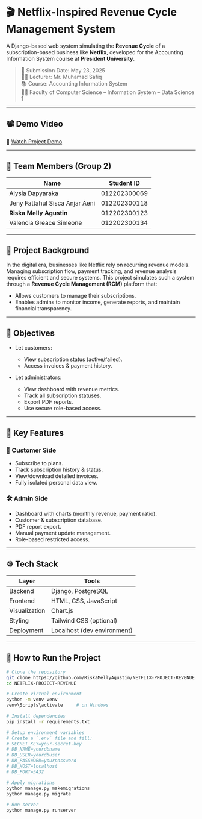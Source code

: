 # 🎬 Netflix-Inspired Revenue Cycle Management System

A Django-based web system simulating the **Revenue Cycle** of a subscription-based business like **Netflix**, developed for the Accounting Information System course at **President University**.

> 📅 Submission Date: May 23, 2025  
> 👨‍🏫 Lecturer: Mr. Muhamad Safiq  
> 📚 Course: Accounting Information System  
> 👩‍💻 Faculty of Computer Science – Information System – Data Science 1

---

## 📽️ Demo Video

🔗 [Watch Project Demo](https://drive.google.com/drive/u/0/folders/1SAYRC4m_Jo5LJJuxbNE_Yuhmy9kgp2xZ)

---

## 👥 Team Members (Group 2)
| Name                           | Student ID        |
|--------------------------------|-------------------|
| Alysia Dapyaraka               | 012202300069      |
| Jeny Fattahul Sisca Anjar Aeni| 012202300118      |
| **Riska Melly Agustin**       | 012202300123      |
| Valencia Greace Simeone       | 012202300134      |

---

## 🧠 Project Background

In the digital era, businesses like Netflix rely on recurring revenue models. Managing subscription flow, payment tracking, and revenue analysis requires efficient and secure systems. This project simulates such a system through a **Revenue Cycle Management (RCM)** platform that:
- Allows customers to manage their subscriptions.
- Enables admins to monitor income, generate reports, and maintain financial transparency.

---

## 🎯 Objectives

- Let customers:
  - View subscription status (active/failed).
  - Access invoices & payment history.

- Let administrators:
  - View dashboard with revenue metrics.
  - Track all subscription statuses.
  - Export PDF reports.
  - Use secure role-based access.

---

## 📌 Key Features

### 👤 Customer Side
- Subscribe to plans.
- Track subscription history & status.
- View/download detailed invoices.
- Fully isolated personal data view.

### 🛠️ Admin Side
- Dashboard with charts (monthly revenue, payment ratio).
- Customer & subscription database.
- PDF report export.
- Manual payment update management.
- Role-based restricted access.

---

## ⚙️ Tech Stack

| Layer      | Tools                        |
|------------|------------------------------|
| Backend    | Django, PostgreSQL           |
| Frontend   | HTML, CSS, JavaScript        |
| Visualization | Chart.js                   |
| Styling    | Tailwind CSS (optional)      |
| Deployment | Localhost (dev environment)  |

---

## 🏁 How to Run the Project

```bash
# Clone the repository
git clone https://github.com/RiskaMellyAgustin/NETFLIX-PROJECT-REVENUE.git
cd NETFLIX-PROJECT-REVENUE

# Create virtual environment
python -m venv venv
venv\Scripts\activate     # on Windows

# Install dependencies
pip install -r requirements.txt

# Setup environment variables
# Create a `.env` file and fill:
# SECRET_KEY=your-secret-key
# DB_NAME=yourdbname
# DB_USER=yourdbuser
# DB_PASSWORD=yourpassword
# DB_HOST=localhost
# DB_PORT=5432

# Apply migrations
python manage.py makemigrations
python manage.py migrate

# Run server
python manage.py runserver


